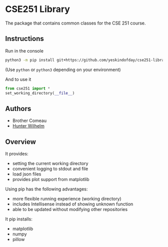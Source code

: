 # CSE251 Library
The package that contains common classes for the CSE 251 course.

## Instructions

Run in the console
```bash
python3 -m pip install git+https://github.com/yeskindofday/cse251-library.git
```
(Use `python` or `python3` depending on your environment)

And to use it

```python
from cse251 import *
set_working_directory(__file__)
```

## Authors
* Brother Comeau
* [Hunter Wilhelm](https://github.com/yeskindofday)

## Overview
It provides:
* setting the current working directory
* convenient logging to stdout and file
* load json files
* provides plot support from matplotlib

Using pip has the following advantages:
* more flexible running experience (working directory)
* includes Intellisense instead of showing unknown function
* able to be updated without modifying other repositories

It pip installs:
* matplotlib
* numpy
* pillow
